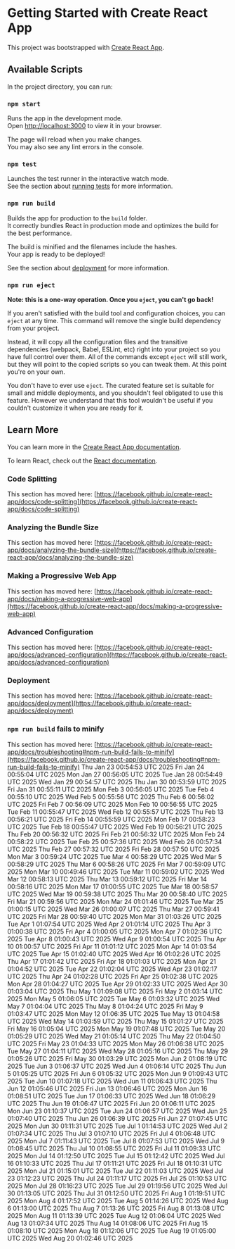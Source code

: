 # Getting Started with Create React App

This project was bootstrapped with [Create React App](https://github.com/facebook/create-react-app).

## Available Scripts

In the project directory, you can run:

### `npm start`

Runs the app in the development mode.\
Open [http://localhost:3000](http://localhost:3000) to view it in your browser.

The page will reload when you make changes.\
You may also see any lint errors in the console.

### `npm test`

Launches the test runner in the interactive watch mode.\
See the section about [running tests](https://facebook.github.io/create-react-app/docs/running-tests) for more information.

### `npm run build`

Builds the app for production to the `build` folder.\
It correctly bundles React in production mode and optimizes the build for the best performance.

The build is minified and the filenames include the hashes.\
Your app is ready to be deployed!

See the section about [deployment](https://facebook.github.io/create-react-app/docs/deployment) for more information.

### `npm run eject`

**Note: this is a one-way operation. Once you `eject`, you can't go back!**

If you aren't satisfied with the build tool and configuration choices, you can `eject` at any time. This command will remove the single build dependency from your project.

Instead, it will copy all the configuration files and the transitive dependencies (webpack, Babel, ESLint, etc) right into your project so you have full control over them. All of the commands except `eject` will still work, but they will point to the copied scripts so you can tweak them. At this point you're on your own.

You don't have to ever use `eject`. The curated feature set is suitable for small and middle deployments, and you shouldn't feel obligated to use this feature. However we understand that this tool wouldn't be useful if you couldn't customize it when you are ready for it.

## Learn More

You can learn more in the [Create React App documentation](https://facebook.github.io/create-react-app/docs/getting-started).

To learn React, check out the [React documentation](https://reactjs.org/).

### Code Splitting

This section has moved here: [https://facebook.github.io/create-react-app/docs/code-splitting](https://facebook.github.io/create-react-app/docs/code-splitting)

### Analyzing the Bundle Size

This section has moved here: [https://facebook.github.io/create-react-app/docs/analyzing-the-bundle-size](https://facebook.github.io/create-react-app/docs/analyzing-the-bundle-size)

### Making a Progressive Web App

This section has moved here: [https://facebook.github.io/create-react-app/docs/making-a-progressive-web-app](https://facebook.github.io/create-react-app/docs/making-a-progressive-web-app)

### Advanced Configuration

This section has moved here: [https://facebook.github.io/create-react-app/docs/advanced-configuration](https://facebook.github.io/create-react-app/docs/advanced-configuration)

### Deployment

This section has moved here: [https://facebook.github.io/create-react-app/docs/deployment](https://facebook.github.io/create-react-app/docs/deployment)

### `npm run build` fails to minify

This section has moved here: [https://facebook.github.io/create-react-app/docs/troubleshooting#npm-run-build-fails-to-minify](https://facebook.github.io/create-react-app/docs/troubleshooting#npm-run-build-fails-to-minify)
Thu Jan 23 00:54:53 UTC 2025
Fri Jan 24 00:55:04 UTC 2025
Mon Jan 27 00:56:05 UTC 2025
Tue Jan 28 00:54:49 UTC 2025
Wed Jan 29 00:54:57 UTC 2025
Thu Jan 30 00:53:59 UTC 2025
Fri Jan 31 00:55:11 UTC 2025
Mon Feb  3 00:56:05 UTC 2025
Tue Feb  4 00:55:10 UTC 2025
Wed Feb  5 00:55:56 UTC 2025
Thu Feb  6 00:56:02 UTC 2025
Fri Feb  7 00:56:09 UTC 2025
Mon Feb 10 00:56:55 UTC 2025
Tue Feb 11 00:55:47 UTC 2025
Wed Feb 12 00:55:57 UTC 2025
Thu Feb 13 00:56:21 UTC 2025
Fri Feb 14 00:55:59 UTC 2025
Mon Feb 17 00:58:23 UTC 2025
Tue Feb 18 00:55:47 UTC 2025
Wed Feb 19 00:56:21 UTC 2025
Thu Feb 20 00:56:32 UTC 2025
Fri Feb 21 00:56:32 UTC 2025
Mon Feb 24 00:58:22 UTC 2025
Tue Feb 25 00:57:36 UTC 2025
Wed Feb 26 00:57:34 UTC 2025
Thu Feb 27 00:57:32 UTC 2025
Fri Feb 28 00:57:50 UTC 2025
Mon Mar  3 00:59:24 UTC 2025
Tue Mar  4 00:58:29 UTC 2025
Wed Mar  5 00:58:29 UTC 2025
Thu Mar  6 00:58:26 UTC 2025
Fri Mar  7 00:59:09 UTC 2025
Mon Mar 10 00:49:46 UTC 2025
Tue Mar 11 00:59:02 UTC 2025
Wed Mar 12 00:58:13 UTC 2025
Thu Mar 13 00:59:12 UTC 2025
Fri Mar 14 00:58:16 UTC 2025
Mon Mar 17 01:00:55 UTC 2025
Tue Mar 18 00:58:57 UTC 2025
Wed Mar 19 00:59:38 UTC 2025
Thu Mar 20 00:58:40 UTC 2025
Fri Mar 21 00:59:56 UTC 2025
Mon Mar 24 01:01:46 UTC 2025
Tue Mar 25 01:00:15 UTC 2025
Wed Mar 26 01:00:07 UTC 2025
Thu Mar 27 00:59:41 UTC 2025
Fri Mar 28 00:59:40 UTC 2025
Mon Mar 31 01:03:26 UTC 2025
Tue Apr  1 01:07:54 UTC 2025
Wed Apr  2 01:01:14 UTC 2025
Thu Apr  3 01:00:38 UTC 2025
Fri Apr  4 01:00:05 UTC 2025
Mon Apr  7 01:02:36 UTC 2025
Tue Apr  8 01:00:43 UTC 2025
Wed Apr  9 01:00:54 UTC 2025
Thu Apr 10 01:00:57 UTC 2025
Fri Apr 11 01:01:12 UTC 2025
Mon Apr 14 01:03:54 UTC 2025
Tue Apr 15 01:02:40 UTC 2025
Wed Apr 16 01:02:26 UTC 2025
Thu Apr 17 01:01:42 UTC 2025
Fri Apr 18 01:01:03 UTC 2025
Mon Apr 21 01:04:52 UTC 2025
Tue Apr 22 01:02:04 UTC 2025
Wed Apr 23 01:02:17 UTC 2025
Thu Apr 24 01:02:28 UTC 2025
Fri Apr 25 01:02:38 UTC 2025
Mon Apr 28 01:04:27 UTC 2025
Tue Apr 29 01:02:33 UTC 2025
Wed Apr 30 01:03:04 UTC 2025
Thu May  1 01:09:08 UTC 2025
Fri May  2 01:03:14 UTC 2025
Mon May  5 01:06:05 UTC 2025
Tue May  6 01:03:32 UTC 2025
Wed May  7 01:04:04 UTC 2025
Thu May  8 01:04:24 UTC 2025
Fri May  9 01:03:47 UTC 2025
Mon May 12 01:06:35 UTC 2025
Tue May 13 01:04:58 UTC 2025
Wed May 14 01:03:59 UTC 2025
Thu May 15 01:01:27 UTC 2025
Fri May 16 01:05:04 UTC 2025
Mon May 19 01:07:48 UTC 2025
Tue May 20 01:05:29 UTC 2025
Wed May 21 01:05:14 UTC 2025
Thu May 22 01:04:50 UTC 2025
Fri May 23 01:04:33 UTC 2025
Mon May 26 01:06:38 UTC 2025
Tue May 27 01:04:11 UTC 2025
Wed May 28 01:05:16 UTC 2025
Thu May 29 01:05:26 UTC 2025
Fri May 30 01:03:29 UTC 2025
Mon Jun  2 01:08:19 UTC 2025
Tue Jun  3 01:06:37 UTC 2025
Wed Jun  4 01:06:14 UTC 2025
Thu Jun  5 01:05:25 UTC 2025
Fri Jun  6 01:05:32 UTC 2025
Mon Jun  9 01:09:43 UTC 2025
Tue Jun 10 01:07:18 UTC 2025
Wed Jun 11 01:06:43 UTC 2025
Thu Jun 12 01:05:46 UTC 2025
Fri Jun 13 01:06:46 UTC 2025
Mon Jun 16 01:08:51 UTC 2025
Tue Jun 17 01:06:33 UTC 2025
Wed Jun 18 01:06:29 UTC 2025
Thu Jun 19 01:06:47 UTC 2025
Fri Jun 20 01:06:11 UTC 2025
Mon Jun 23 01:10:37 UTC 2025
Tue Jun 24 01:06:57 UTC 2025
Wed Jun 25 01:07:40 UTC 2025
Thu Jun 26 01:06:39 UTC 2025
Fri Jun 27 01:07:45 UTC 2025
Mon Jun 30 01:11:31 UTC 2025
Tue Jul  1 01:14:53 UTC 2025
Wed Jul  2 01:07:34 UTC 2025
Thu Jul  3 01:07:10 UTC 2025
Fri Jul  4 01:06:48 UTC 2025
Mon Jul  7 01:11:43 UTC 2025
Tue Jul  8 01:07:53 UTC 2025
Wed Jul  9 01:08:45 UTC 2025
Thu Jul 10 01:08:55 UTC 2025
Fri Jul 11 01:09:33 UTC 2025
Mon Jul 14 01:12:50 UTC 2025
Tue Jul 15 01:12:42 UTC 2025
Wed Jul 16 01:10:33 UTC 2025
Thu Jul 17 01:11:21 UTC 2025
Fri Jul 18 01:10:31 UTC 2025
Mon Jul 21 01:15:01 UTC 2025
Tue Jul 22 01:11:03 UTC 2025
Wed Jul 23 01:12:23 UTC 2025
Thu Jul 24 01:11:17 UTC 2025
Fri Jul 25 01:10:53 UTC 2025
Mon Jul 28 01:16:23 UTC 2025
Tue Jul 29 01:19:56 UTC 2025
Wed Jul 30 01:13:05 UTC 2025
Thu Jul 31 01:12:50 UTC 2025
Fri Aug  1 01:19:51 UTC 2025
Mon Aug  4 01:17:52 UTC 2025
Tue Aug  5 01:14:26 UTC 2025
Wed Aug  6 01:13:00 UTC 2025
Thu Aug  7 01:13:26 UTC 2025
Fri Aug  8 01:13:08 UTC 2025
Mon Aug 11 01:13:39 UTC 2025
Tue Aug 12 01:06:04 UTC 2025
Wed Aug 13 01:07:34 UTC 2025
Thu Aug 14 01:08:06 UTC 2025
Fri Aug 15 01:08:10 UTC 2025
Mon Aug 18 01:12:06 UTC 2025
Tue Aug 19 01:05:00 UTC 2025
Wed Aug 20 01:02:46 UTC 2025
